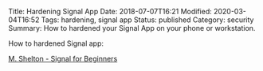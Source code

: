 Title: Hardening Signal App
Date: 2018-07-07T16:21
Modified: 2020-03-04T16:52
Tags: hardening, signal app
Status: published
Category: security
Summary: How to hardened your Signal App on your phone or workstation.

How to hardened Signal app:

[M. Shelton - Signal for Beginners](https://medium.com/@mshelton/signal-for-beginners-c6b44f76a1f0)
